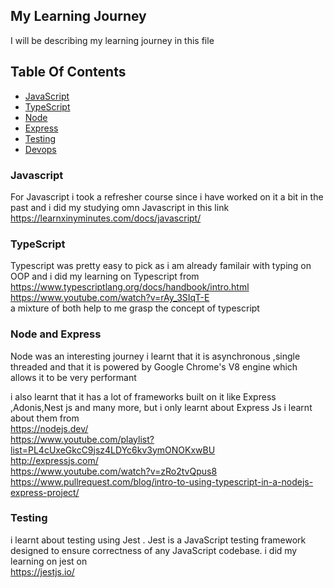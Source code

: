 ## My Learning Journey 

I will be describing my learning journey in this file 

## Table Of Contents

- [JavaScript](#javascript) 
- [TypeScript](#typescript) 
- [Node](#node-and-express)
- [Express](#node-and-express)
- [Testing](#testing)
- [Devops](#)

### Javascript 
For Javascript i took a refresher course since i have worked on it a bit in the past and i did my studying omn Javascript in this link   https://learnxinyminutes.com/docs/javascript/

### TypeScript 
Typescript was pretty easy to pick as i am already familair with typing on OOP  and i did my learning on Typescript from  
https://www.typescriptlang.org/docs/handbook/intro.html  
https://www.youtube.com/watch?v=rAy_3SIqT-E  
a mixture of both help to me grasp the concept of typescript

### Node and Express
Node was an interesting journey i learnt that it is  asynchronous  ,single threaded and that it is powered by Google Chrome's V8 engine  which allows it to be very performant

i also learnt that it has a lot of frameworks built on it like Express ,Adonis,Nest js and many more, but i only learnt about Express Js
i learnt about them from  
https://nodejs.dev/  
https://www.youtube.com/playlist?list=PL4cUxeGkcC9jsz4LDYc6kv3ymONOKxwBU  
http://expressjs.com/  
https://www.youtube.com/watch?v=zRo2tvQpus8  
https://www.pullrequest.com/blog/intro-to-using-typescript-in-a-nodejs-express-project/  

### Testing
i learnt about testing using Jest .
Jest is a JavaScript testing framework designed to ensure correctness of any JavaScript codebase.
i did my learning on jest on  
https://jestjs.io/

